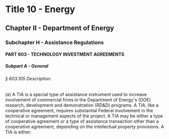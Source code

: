 
# Title 10 - Energy
## Chapter II - Department of Energy
### Subchapter H - Assistance Regulations
#### PART 603 - TECHNOLOGY INVESTMENT AGREEMENTS
##### Subpart A - General
###### § 603.105 Description.

(a) A TIA is a special type of assistance instrument used to increase involvement of commercial firms in the Department of Energy's (DOE) research, development and demonstration (RD&D) programs. A TIA, like a cooperative agreement, requires substantial Federal involvement in the technical or management aspects of the project. A TIA may be either a type of cooperative agreement or a type of assistance transaction other than a cooperative agreement, depending on the intellectual property provisions. A TIA is either:

